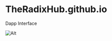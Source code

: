 # TheRadixHub.github.io
Dapp Interface

<!--

## Framework: VITE (React) Typescrypt + SWC
### Setup:
npm create vite@latest

## Plugins added
### Tailwind CSS
    [npm install -D tailwindcss postcss autoprefixer]
    https://tailwindcss.com/docs/guides/vite

### Vitest
    [npm install -D vitest]
    https://vitest.dev/guide/

    - For tests coverage, change "test" value in 'package.json'
        "scripts": { "test": vitest }
        "scripts": { "test": "vitest --coverage"}

=======
npx tailwindcss init -p

npx shadcn-ui@latest init

√ Would you like to use TypeScript (recommended)? ... no / yes
√ Which style would you like to use? » New York
√ Which color would you like to use as base color? » Gray
√ Where is your global CSS file? ... src/App.css
√ Would you like to use CSS variables for colors? ... no / yes
√ Are you using a custom tailwind prefix eg. tw-? (Leave blank if not) ...
√ Where is your tailwind.config.js located? ... tailwind.config.js
√ Configure the import alias for components: ... @/components
√ Configure the import alias for utils: ... @/lib/utils
√ Are you using React Server Components? ... no / yes
√ Write configuration to components.json. Proceed? ... yes

* You need to import the component you want, then you can use it...
- Added 'button' component
- Added 'menubar' component
- Added 'skeleton' component
-->

![Alt](https://repobeats.axiom.co/api/embed/0c54d34ad89462206655cffb2eb42d8411ae7d6d.svg "Repobeats analytics image")
